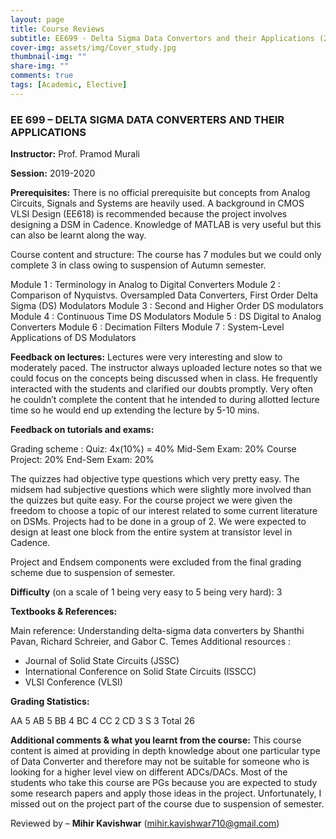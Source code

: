 ```yaml
---
layout: page
title: Course Reviews
subtitle: EE699 - Delta Sigma Data Convertors and their Applications (2020)
cover-img: assets/img/Cover_study.jpg
thumbnail-img: ""
share-img: ""
comments: true
tags: [Academic, Elective]
---
```



### EE 699 – DELTA SIGMA DATA CONVERTERS AND THEIR APPLICATIONS


**Instructor:** Prof. Pramod Murali

**Session:** 2019-2020

**Prerequisites:** There is no official prerequisite but concepts from Analog Circuits, Signals and Systems are heavily used. A background in CMOS VLSI Design (EE618) is recommended because the project involves designing a DSM in Cadence. Knowledge of MATLAB is very useful but this can also be learnt along the way.

Course content and structure: The course has 7 modules but we could only complete 3 in class owing to suspension of Autumn semester.

Module 1 : Terminology in Analog to Digital Converters
Module 2 : Comparison of Nyquistvs. Oversampled Data Converters, First Order Delta Sigma (DS) Modulators
Module 3 : Second and Higher Order DS modulators
Module 4 : Continuous Time DS Modulators
Module 5 : DS Digital to Analog Converters
Module 6 : Decimation Filters
Module 7 : System-Level Applications of DS Modulators

**Feedback on lectures:** Lectures were very interesting and slow to moderately paced. The instructor always uploaded lecture notes so that we could focus on the concepts being discussed when in class. He frequently interacted with the students and clarified our doubts promptly. Very often he couldn’t complete the content that he intended to during allotted lecture time so he would end up extending the lecture by 5-10 mins.

**Feedback on tutorials and exams:**

Grading scheme :
Quiz: 4x(10%) = 40%
Mid-Sem Exam: 20%
Course Project: 20%
End-Sem Exam: 20%

The quizzes had objective type questions which very pretty easy. The midsem had subjective questions which were slightly more involved than the quizzes but quite easy. For the course project we were given the freedom to choose a topic of our interest related to some current literature on DSMs. Projects had to be done in a group of 2. We were expected to design at least one block from the entire system at transistor level in Cadence.

Project and Endsem components were excluded from the final grading scheme due to suspension of semester.

**Difficulty** (on a scale of 1 being very easy to 5 being very hard): 3

**Textbooks & References:**

Main reference: Understanding delta-sigma data converters by Shanthi Pavan, Richard Schreier, and Gabor C. Temes
Additional resources :
* Journal of Solid State Circuits (JSSC)
* International Conference on Solid State Circuits (ISSCC)
* VLSI Conference (VLSI)

**Grading Statistics:**

AA 5
AB 5
BB 4
BC 4
CC 2
CD 3
S 3
Total 26

**Additional comments & what you learnt from the course:** This course content is aimed at providing in depth knowledge about one particular type of Data Converter and therefore may not be suitable for someone who is looking for a higher level view on different ADCs/DACs. Most of the students who take this course are PGs because you are expected to study some research papers and apply those ideas in the project. Unfortunately, I missed out on the project part of the course due to suspension of semester.

Reviewed by – **Mihir Kavishwar** (mihir.kavishwar710@gmail.com)